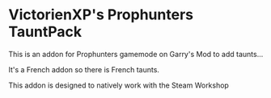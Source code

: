 ﻿# VictorienXP's Prophunters TauntPack

This is an addon for Prophunters gamemode on Garry's Mod to add taunts...

It's a French addon so there is French taunts.

This addon is designed to natively work with the Steam Workshop
